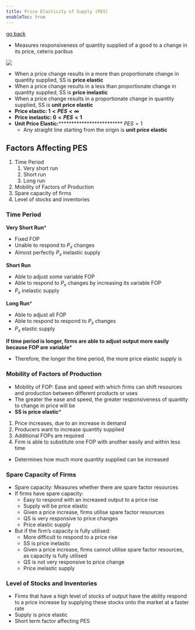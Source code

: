 ```yaml
---
title: Price Elasticity of Supply (PES)
enableToc: true
---
```


[go back](11Subjects/11Economics.md)

- Measures responsiveness of quantity supplied of a good to a change in its price, ceteris paribus

![](images/pes.png)


-   When a price change results in a more than proportionate change in quantity supplied, SS is **************************price elastic**************************
-   When a price change results in a less than proportionate change in quantity supplied, SS is **price inelastic**
-   When a price change results in a proportionate change in quantity supplied, SS is **unit price elastic**
-   **Price elastic: $1<PES<∞$**
-   **Price inelastic: $0<PES<1$**
-   **Unit Price Elastic:*************************** $PES=1$
    -   Any straight line starting from the origin is **unit price elastic**

## Factors Affecting PES

1.  Time Period
    1.  Very short run
    2.  Short run
    3.  Long run
2.  Mobility of Factors of Production
3.  Spare capacity of firms
4.  Level of stocks and inventories

### Time Period

********************Very Short Run*********************

-   Fixed FOP
-   Unable to respond to $P_x$ changes
-   Almost perfectly $P_x$ inelastic supply

**Short Run**

-   Able to adjust some variable FOP
-   Able to respond to $P_x$ changes by increasing its variable FOP
-   $P_x$ inelastic supply

**************Long Run***************

-   Able to adjust all FOP
-   Able to respond to respond to $P_x$ changes
-   $P_x$ elastic supply

********************************************************************************************If time period is longer, firms are able to adjust output more easily because FOP are variable*********************************************************************************************

-   Therefore, the longer the time period, the more price elastic supply is

### Mobility of Factors of Production

-   Mobility of FOP: Ease and speed with which firms can shift resources and production between different products or uses
-   The greater the ease and speed, the greater responsiveness of quantity to change in price will be
-   **************************SS is price elastic***************************

1.  Price increases, due to an increase in demand
2.  Producers want to increase quantity supplied
3.  Additional FOPs are required
4.  Firm is able to substitute one FOP with another easily and within less time

-   Determines how much more quantity supplied can be increased

### Spare Capacity of Firms

-   Spare capacity: Measures whether there are spare factor resources
-   If firms have spare capacity:
    -   Easy to respond with an increased output to a price rise
    -   Supply will be price elastic
    -   Given a price increase, firms utilise spare factor resources
    -   QS is very responsive to price changes
    -   Price elastic supply
-   But if the firm’s capacity is fully utilised:
    -   More difficult to respond to a price rise
    -   SS is price inelastic
    -   Given a price increase, firms cannot utilise spare factor resources, as capacity is fully utilised
    -   QS is not very responsive to price change
    -   Price inelastic supply

### Level of Stocks and Inventories

-   Firms that have a high level of stocks of output have the ability respond to a price increase by supplying these stocks onto the market at a faster rate
-   Supply is price elastic
-   Short term factor affecting PES